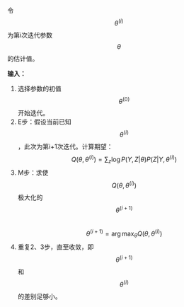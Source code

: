 令$$\theta^{(i)}$$为第i次迭代参数$$\theta$$的估计值。  

**输入：**   
1. 选择参数的初值$$\theta^{(0)}$$开始迭代。  
2. E步：假设当前已知$$\theta^{(i)}$$，此次为第i+1次迭代。计算期望：  
$$
Q(\theta, \theta^{(i)}) = \sum_z\log P(Y,Z|\theta)P(Z|Y, \theta^{(i)})
$$
3. M步：求使$$Q(\theta, \theta^{(i)})$$极大化的$$\theta^{(i+1)}$$  
$$
\theta^{(i+1)} = \arg\max_{\theta}Q(\theta, \theta^{(i)})
$$
4. 重复2、3步，直至收敛，即$$\theta^{(i+1)}$$和$$\theta^{(i)}$$的差别足够小。  